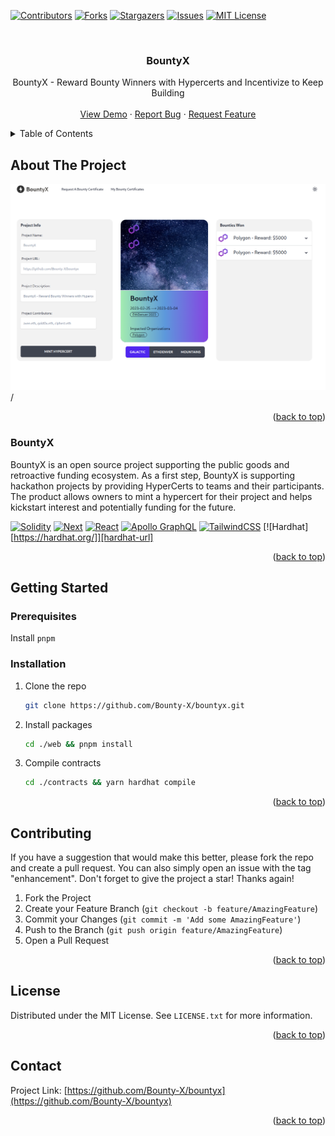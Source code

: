 <a name="readme-top"></a>

<!-- PROJECT SHIELDS -->
<!--
*** I'm using markdown "reference style" links for readability.
*** Reference links are enclosed in brackets [ ] instead of parentheses ( ).
*** See the bottom of this document for the declaration of the reference variables
*** for contributors-url, forks-url, etc. This is an optional, concise syntax you may use.
*** https://www.markdownguide.org/basic-syntax/#reference-style-links
-->
<!-- [![Contributors][contributors-shield]][contributors-url]
[![Forks][forks-shield]][forks-url]
[![Stargazers][stars-shield]][stars-url]
[![Issues][issues-shield]][issues-url] -->

[![Contributors][contributors-shield]][contributors-url]
[![Forks][forks-shield]][forks-url]
[![Stargazers][stars-shield]][stars-url]
[![Issues][issues-shield]][issues-url]
[![MIT License][license-shield]][license-url]

<!-- PROJECT LOGO -->
<br />
<div align="center">

<h3 align="center">BountyX</h3>

  <p align="center">
    BountyX - Reward Bounty Winners with Hypercerts and Incentivize to Keep Building
    <br />
    <br />
    <a href="https://bountyx.vercel.app">View Demo</a>
    ·
    <a href="https://github.com/Bounty-X/bountyx/issues">Report Bug</a>
    ·
    <a href="https://github.com/Bounty-X/bountyx/issues">Request Feature</a>
  </p>
</div>

<!-- TABLE OF CONTENTS -->
<details>
  <summary>Table of Contents</summary>
  <ol>
    <li>
      <a href="#about-the-project">About The Project</a>
      <ul>
        <li><a href="#built-with">Built With</a></li>
      </ul>
    </li>
    <li>
      <a href="#getting-started">Getting Started</a>
      <ul>
        <li><a href="#prerequisites">Prerequisites</a></li>
        <li><a href="#installation">Installation</a></li>
      </ul>
    </li>
    <li><a href="#contributing">Contributing</a></li>
    <li><a href="#license">License</a></li>
    <li><a href="#contact">Contact</a></li>
    <li><a href="#acknowledgments">Acknowledgments</a></li>
  </ol>
</details>

<!-- ABOUT THE PROJECT -->

## About The Project

[![Product Name Screen Shot][product-screenshot]](https://bounties.vercel.app)/

<p align="right">(<a href="#readme-top">back to top</a>)</p>

### BountyX

BountyX is an open source project supporting the public goods and retroactive funding ecosystem. As a first step, BountyX is supporting hackathon projects by providing HyperCerts to teams and their participants. The product allows owners to mint a hypercert for their project and helps kickstart interest and potentially funding for the future.

[![Solidity][solidity.org]][solidity-url]
[![Next][next.js]][next-url]
[![React][react.js]][react-url]
[![Apollo GraphQL][apollographql.com]][apollographql-url]
[![TailwindCSS][tailwindcss.com]][tailwindcss-url]
[![Hardhat][https://hardhat.org/]][hardhat-url]

<p align="right">(<a href="#readme-top">back to top</a>)</p>

<!-- GETTING STARTED -->

## Getting Started

### Prerequisites

Install `pnpm`

### Installation

1. Clone the repo
   ```sh
   git clone https://github.com/Bounty-X/bountyx.git
   ```
2. Install packages
   ```sh
   cd ./web && pnpm install
   ```
3. Compile contracts
   ```sh
   cd ./contracts && yarn hardhat compile
   ```

<p align="right">(<a href="#readme-top">back to top</a>)</p>

<!-- CONTRIBUTING -->

## Contributing

If you have a suggestion that would make this better, please fork the repo and create a pull request. You can also simply open an issue with the tag "enhancement".
Don't forget to give the project a star! Thanks again!

1. Fork the Project
2. Create your Feature Branch (`git checkout -b feature/AmazingFeature`)
3. Commit your Changes (`git commit -m 'Add some AmazingFeature'`)
4. Push to the Branch (`git push origin feature/AmazingFeature`)
5. Open a Pull Request

<p align="right">(<a href="#readme-top">back to top</a>)</p>

<!-- LICENSE -->

## License

Distributed under the MIT License. See `LICENSE.txt` for more information.

<p align="right">(<a href="#readme-top">back to top</a>)</p>

<!-- CONTACT -->

## Contact

Project Link: [https://github.com/Bounty-X/bountyx](https://github.com/Bounty-X/bountyx)

<p align="right">(<a href="#readme-top">back to top</a>)</p>

<!-- MARKDOWN LINKS & IMAGES -->
<!-- https://www.markdownguide.org/basic-syntax/#reference-style-links -->

[contributors-shield]: https://img.shields.io/github/contributors/Bounty-X/bountyx?color=blue&style=for-the-badge
[contributors-url]: https://github.com/Bounty-X/bountyx/graphs/contributors
[forks-shield]: https://img.shields.io/github/forks/Bounty-X/bountyx.svg?style=for-the-badge
[forks-url]: https://github.com/Bounty-X/bountyx/network/members
[stars-shield]: https://img.shields.io/github/stars/Bounty-X/bountyx.svg?style=for-the-badge
[stars-url]: https://github.com/Bounty-X/bountyx/stargazers
[issues-shield]: https://img.shields.io/github/issues/Bounty-X/bountyx.svg?style=for-the-badge
[issues-url]: https://github.com/Bounty-X/bountyx/issues
[license-shield]: https://img.shields.io/github/license/Bounty-X/bountyx.svg?style=for-the-badge
[license-url]: https://github.com/Bounty-X/bountyx/blob/main/LICENSE.txt
[product-screenshot]: docs/images/home-page-screenshot.png
[next.js]: https://img.shields.io/badge/next.js-000000?style=for-the-badge&logo=nextdotjs&logoColor=white
[next-url]: https://nextjs.org/
[react.js]: https://img.shields.io/badge/React-20232A?style=for-the-badge&logo=react&logoColor=61DAFB
[react-url]: https://reactjs.org/
[solidity.org]: https://img.shields.io/badge/Solidity-363636?style=for-the-badge&logo=solidity&logoColor=white
[solidity-url]: https://soliditylang.org/
[apollographql.com]: https://img.shields.io/badge/Apollo%20GraphQL-E10098?style=for-the-badge&logo=Apollo-GraphQL&logoColor=311C87
[apollographql-url]: https://www.apollographql.com/
[tailwindcss.com]: https://img.shields.io/badge/Tailwind%20CSS-053766?style=for-the-badge&logo=Tailwind%20CSS&logoColor=06B6D4
[tailwindcss-url]: https://www.tailwindcss.com/
[tailwindcss.com]: https://img.shields.io/badge/Tailwind%20CSS-053766?style=for-the-badge&logo=Hardhat&logoColor=06B6D4
[hardhat-url]: https://hardhat.org
